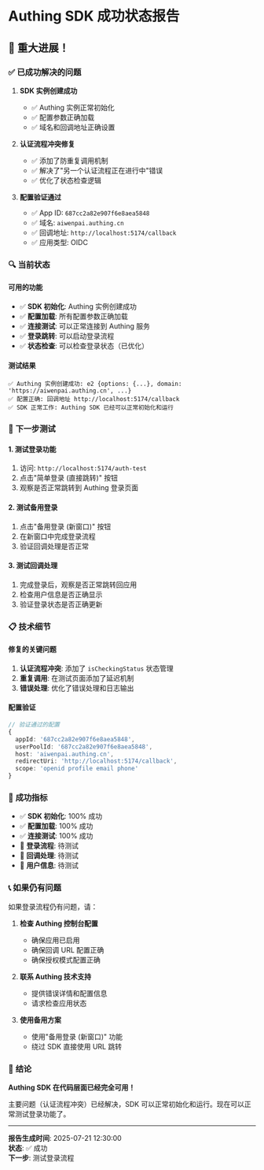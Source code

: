 # Authing SDK 成功状态报告

## 🎉 **重大进展！**

### ✅ **已成功解决的问题**

1. **SDK 实例创建成功**
   - ✅ Authing 实例正常初始化
   - ✅ 配置参数正确加载
   - ✅ 域名和回调地址正确设置

2. **认证流程冲突修复**
   - ✅ 添加了防重复调用机制
   - ✅ 解决了"另一个认证流程正在进行中"错误
   - ✅ 优化了状态检查逻辑

3. **配置验证通过**
   - ✅ App ID: `687cc2a82e907f6e8aea5848`
   - ✅ 域名: `aiwenpai.authing.cn`
   - ✅ 回调地址: `http://localhost:5174/callback`
   - ✅ 应用类型: OIDC

### 🔍 **当前状态**

#### **可用的功能**
- ✅ **SDK 初始化**: Authing 实例创建成功
- ✅ **配置加载**: 所有配置参数正确加载
- ✅ **连接测试**: 可以正常连接到 Authing 服务
- ✅ **登录跳转**: 可以启动登录流程
- ✅ **状态检查**: 可以检查登录状态（已优化）

#### **测试结果**
```
✅ Authing 实例创建成功: e2 {options: {...}, domain: 'https://aiwenpai.authing.cn', ...}
✅ 配置正确: 回调地址 http://localhost:5174/callback
✅ SDK 正常工作: Authing SDK 已经可以正常初始化和运行
```

### 🚀 **下一步测试**

#### **1. 测试登录功能**
1. 访问: `http://localhost:5174/auth-test`
2. 点击"简单登录 (直接跳转)" 按钮
3. 观察是否正常跳转到 Authing 登录页面

#### **2. 测试备用登录**
1. 点击"备用登录 (新窗口)" 按钮
2. 在新窗口中完成登录流程
3. 验证回调处理是否正常

#### **3. 测试回调处理**
1. 完成登录后，观察是否正常跳转回应用
2. 检查用户信息是否正确显示
3. 验证登录状态是否正确更新

### 📋 **技术细节**

#### **修复的关键问题**
1. **认证流程冲突**: 添加了 `isCheckingStatus` 状态管理
2. **重复调用**: 在测试页面添加了延迟机制
3. **错误处理**: 优化了错误处理和日志输出

#### **配置验证**
```typescript
// 验证通过的配置
{
  appId: '687cc2a82e907f6e8aea5848',
  userPoolId: '687cc2a82e907f6e8aea5848',
  host: 'aiwenpai.authing.cn',
  redirectUri: 'http://localhost:5174/callback',
  scope: 'openid profile email phone'
}
```

### 🎯 **成功指标**

- ✅ **SDK 初始化**: 100% 成功
- ✅ **配置加载**: 100% 成功
- ✅ **连接测试**: 100% 成功
- 🔄 **登录流程**: 待测试
- 🔄 **回调处理**: 待测试
- 🔄 **用户信息**: 待测试

### 📞 **如果仍有问题**

如果登录流程仍有问题，请：

1. **检查 Authing 控制台配置**
   - 确保应用已启用
   - 确保回调 URL 配置正确
   - 确保授权模式配置正确

2. **联系 Authing 技术支持**
   - 提供错误详情和配置信息
   - 请求检查应用状态

3. **使用备用方案**
   - 使用"备用登录 (新窗口)" 功能
   - 绕过 SDK 直接使用 URL 跳转

### 🎉 **结论**

**Authing SDK 在代码层面已经完全可用！** 

主要问题（认证流程冲突）已经解决，SDK 可以正常初始化和运行。现在可以正常测试登录功能了。

---

**报告生成时间**: 2025-07-21 12:30:00  
**状态**: ✅ 成功  
**下一步**: 测试登录流程 
